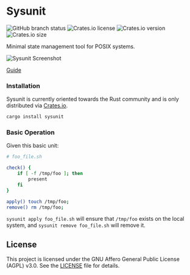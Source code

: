 # Sysunit

![GitHub branch status](https://img.shields.io/github/checks-status/jrforrest/sysunit/master)
![Crates.io license](https://img.shields.io/crates/l/sysunit)
![Crates.io version](https://img.shields.io/crates/v/sysunit)
![Crates.io size](https://img.shields.io/crates/size/sysunit)

Minimal state management tool for POSIX systems.

![Sysunit Screenshot](https://jackforrest.me/sysu_screen.png)

[Guide](https://jackforrest.me/sysunit)

### Installation

Sysunit is currently oriented towards the Rust community and is only
distributed via [Crates.io](https://crates.io/crates/sysunit).

```sh
cargo install sysunit
```

### Basic Operation

Given this basic unit:

```sh
# foo_file.sh

check() {
    if [ -f /tmp/foo ]; then
        present
    fi
}

apply() touch /tmp/foo;
remove() rm /tmp/foo;
```

`sysunit apply foo_file.sh` will ensure that `/tmp/foo` exists on the local system,
and `sysunit remove foo_file.sh` will remove it.

## License

This project is licensed under the GNU Affero General Public License (AGPL) v3.0. See the [LICENSE](LICENSE.txt) file for details.
